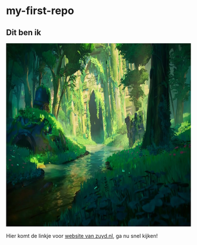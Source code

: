 # my-first-repo

## Dit ben ik
<img src="lofi-forest.jpg" alt="Picture" width=700px height=500px>

Hier komt de linkje voor [website van zuyd.nl](https://www.zuyd.nl/), ga nu snel kijken!

